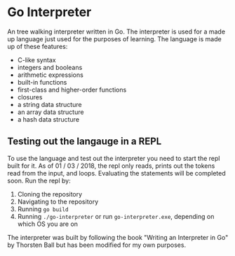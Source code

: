 # Go Interpreter

An tree walking interpreter written in Go. The interpreter is used for a made up language just used for the purposes of learning. 
The language is made up of these features:
- C-like syntax
- integers and booleans
- arithmetic expressions
- built-in functions
- first-class and higher-order functions
- closures
- a string data structure
- an array data structure
- a hash data structure

## Testing out the langauge in a REPL
To use the language and test out the interpreter you need to start the repl built for it.
As of 01 / 03 / 2018, the repl only reads, prints out the tokens read from the input, and loops.
Evaluating the statements will be completed soon.
Run the repl by:
1. Cloning the repository
2. Navigating to the repository
2. Running `go build`
3. Running `./go-interpreter` or run `go-interpreter.exe`, depending on which OS you are on


The interpreter was built by following the book "Writing an Interpreter in Go" by Thorsten Ball but has been modified for my own purposes.